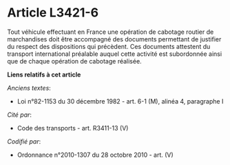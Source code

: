 # Article L3421-6

Tout véhicule effectuant en France une opération de cabotage routier de marchandises doit être accompagné des documents
permettant de justifier du respect des dispositions qui précèdent. Ces documents attestent du transport international
préalable auquel cette activité est subordonnée ainsi que de chaque opération de cabotage réalisée.

**Liens relatifs à cet article**

_Anciens textes_:

  - Loi n°82-1153 du 30 décembre 1982 - art. 6-1 (M), alinéa 4, paragraphe I

_Cité par_:

  - Code des transports - art. R3411-13 (V)

_Codifié par_:

  - Ordonnance n°2010-1307 du 28 octobre 2010 - art. (V)
